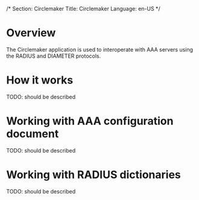 /*
Section: Circlemaker
Title: Circlemaker
Language: en-US
*/

# Overview

The Circlemaker application is used to interoperate with AAA servers using the RADIUS and DIAMETER protocols.

# How it works

TODO: should be described

# Working with AAA configuration document

TODO: should be described

# Working with RADIUS dictionaries

TODO: should be described
